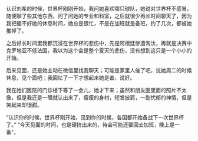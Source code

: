 认识刘希的时候，世界杯刚刚开始，我问她喜欢哪只球队，她说对世界杯不感冒，随便聊了些其他东西，问了问她的专业和科室，之后就很少再长时间聊天了，因为我把握不好她的休息时间，她总是很忙，不是在加班就是备班，约了几次，都被她推掉了。

之后好长时间里我都沉浸在世界杯的悲伤中，先是阿根廷惨遭淘汰，再就是决赛中克罗地亚不低法国，我以为这个会是整个夏天的悲伤，没有想到这只是一个小小的开始。

后来见面，还是她主动在微信里找我聊天；可能是家里人催了吧，说她周二的时候休息，见个面吧；我回忆了一下才想起来她是谁，说好。

我在她们医院的门诊楼下等了一会儿，她才下来；虽然和朋友圈里面的照片不太像，但是我还是一眼就认出来了，瘦瘦的身材，短发披肩，一副忧郁的神情，但是笑起来却很甜。
      

“认识你的时候，世界杯刚开始，见到你的时候，各国都开始备战下一次世界杯了。”
“今天见面的时间，也是硬挤出来的，待会可能还要回去加班，晚上是一备”。
